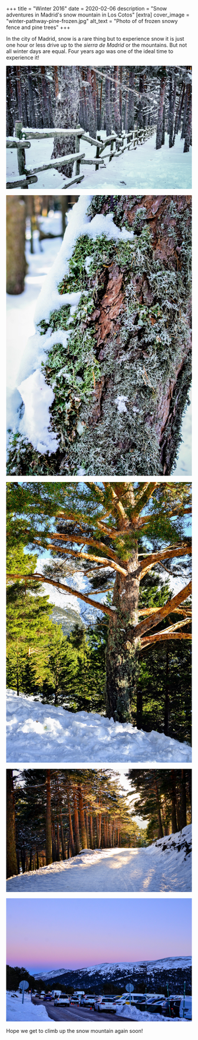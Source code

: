 +++
title = "Winter 2016"
date = 2020-02-06
description = "Snow adventures in Madrid's snow mountain in Los Cotos"
[extra]
cover_image = "winter-pathway-pine-frozen.jpg"
alt_text = "Photo of of frozen snowy fence and pine trees"
+++

In the city of Madrid, snow is a rare thing but to experience snow it is just one hour or less drive up to the *sierra de Madrid* or the mountains. But not all winter days are equal. Four years ago was one of the ideal time to experience it!

![](winter-frozen-fence.jpg)

![](winter-2016-pine-tree-bark.jpg)

![](winter-pine-tree-snow-ground.jpg)

![](winter-pathway-pine-frozen.jpg)

![](winter-gradient-dusk-sky.jpg)

Hope we get to climb up the snow mountain again soon!
